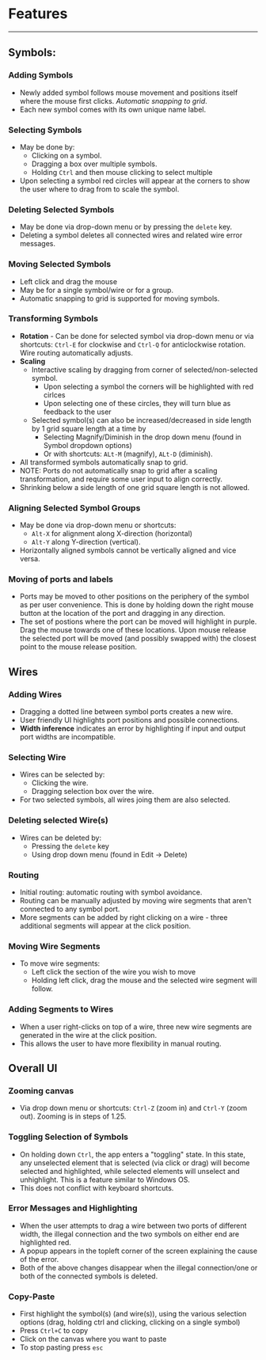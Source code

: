 # Features
--------

## Symbols:

### Adding Symbols
- Newly added symbol follows mouse movement and positions itself where the mouse first clicks. *Automatic snapping to grid*.
- Each new symbol comes with its own unique name label.

### Selecting Symbols
- May be done by: 
    - Clicking on a symbol.
    - Dragging a box over multiple symbols.
    - Holding `Ctrl` and then mouse clicking to select multiple
- Upon selecting a symbol red circles will appear at the corners to show the user where to drag from to scale the symbol.

### Deleting Selected Symbols
- May be done via drop-down menu or by pressing the `delete` key.
- Deleting a symbol deletes all connected wires and related wire error messages.

### Moving Selected Symbols
- Left click and drag the mouse
- May be for a single symbol/wire or for a group.
- Automatic snapping to grid is supported for moving symbols.

### Transforming Symbols
- **Rotation** - Can be done for selected symbol via drop-down menu or via shortcuts: `Ctrl-E` for clockwise and `Ctrl-Q` for anticlockwise rotation. Wire routing automatically adjusts.
- **Scaling** 
    - Interactive scaling by dragging from corner of selected/non-selected symbol.
        - Upon selecting a symbol the corners will be highlighted with red cirlces
        - Upon selecting one of these circles, they will turn blue as feedback to the user
    - Selected symbol(s) can also be increased/decreased in side length by 1 grid square length at a time by
        - Selecting Magnify/Diminish in the drop down menu (found in Symbol dropdown options)
        - Or with shortcuts: `ALt-M` (magnify), `ALt-D` (diminish).
- All transformed symbols automatically snap to grid. 
- NOTE: Ports do not automatically snap to grid after a scaling transformation, and require some user input to align correctly.
- Shrinking below a side length of one grid square length is not allowed.

### Aligning Selected Symbol Groups
- May be done via drop-down menu or shortcuts:
    - `Alt-X` for alignment along X-direction (horizontal)
    - `Alt-Y` along Y-direction (vertical). 
- Horizontally aligned symbols cannot be vertically aligned and vice versa.

### Moving of ports and labels
- Ports may be moved to other positions on the periphery of the symbol as per user convenience. This is done by holding down the right mouse button at the location of the port and dragging in any direction.
- The set of postions where the port can be moved will highlight in purple. Drag the mouse towards one of these locations. Upon mouse release the selected port will be moved (and possibly swapped with) the closest point to the mouse release position. 

## Wires

### Adding Wires
- Dragging a dotted line between symbol ports creates a new wire.
- User friendly UI highlights port positions and possible connections.
- **Width inference** indicates an error by highlighting if input and output port widths are incompatible.

### Selecting Wire
- Wires can be selected by:
    - Clicking the wire.
    - Dragging selection box over the wire.
- For two selected symbols, all wires joing them are also selected.

### Deleting selected Wire(s)
- Wires can be deleted by:
    - Pressing the `delete` key 
    - Using drop down menu (found in Edit -> Delete)

### Routing
- Initial routing: automatic routing with symbol avoidance.
- Routing can be manually adjusted by moving wire segments that aren't connected to any symbol port.
- More segments can be added by right clicking on a wire - three additional segments will appear at the click position.

### Moving Wire Segments
- To move wire segments:
    - Left click the section of the wire you wish to move
    - Holding left click, drag the mouse and the selected wire segment will follow.

### Adding Segments to Wires
- When a user right-clicks on top of a wire, three new wire segments are generated in the wire at the click position. 
- This allows the user to have more flexibility in manual routing.

## Overall UI

### Zooming canvas
- Via drop down menu or shortcuts: `Ctrl-Z` (zoom in) and `Ctrl-Y` (zoom out). Zooming is in steps of 1.25.

### Toggling Selection of Symbols
- On holding down `Ctrl`, the app enters a "toggling" state. In this state, any unselected element that is selected (via click or drag) will become selected and highlighted, while selected elements will unselect and unhighlight. This is a feature similar to Windows OS.
- This does not conflict with keyboard shortcuts.

### Error Messages and Highlighting
- When the user attempts to drag a wire between two ports of different width, the illegal connection and the two symbols on either end are highlighted red.
- A popup appears in the topleft corner of the screen explaining the cause of the error.
- Both of the above changes disappear when the illegal connection/one or both of the connected symbols is deleted.

### Copy-Paste
- First highlight the symbol(s) (and wire(s)), using the various selection options (drag, holding ctrl and clicking, clicking on a single symbol)
- Press `Ctrl+C` to copy
- Click on the canvas where you want to paste
- To stop pasting press `esc`
